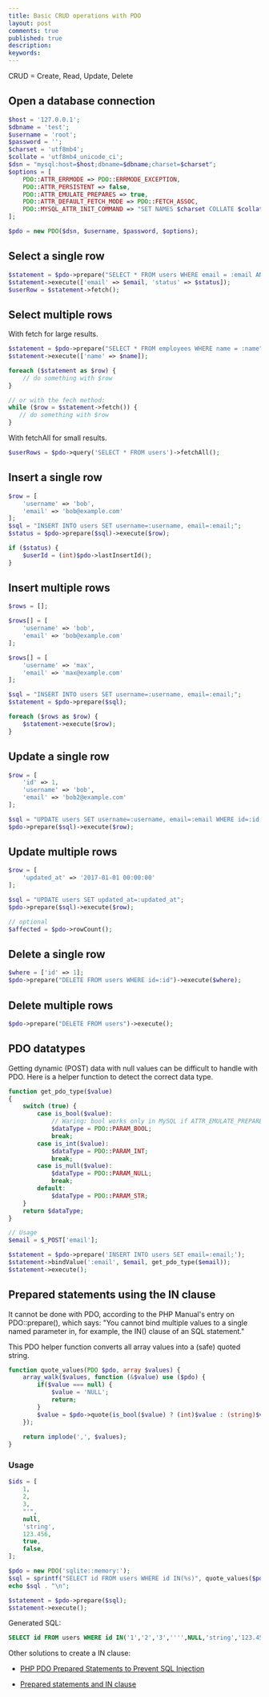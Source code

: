 ```yaml
---
title: Basic CRUD operations with PDO
layout: post
comments: true
published: true
description: 
keywords: 
---
```


CRUD = Create, Read, Update, Delete

## Open a database connection

```php
$host = '127.0.0.1';
$dbname = 'test';
$username = 'root';
$password = '';
$charset = 'utf8mb4';
$collate = 'utf8mb4_unicode_ci';
$dsn = "mysql:host=$host;dbname=$dbname;charset=$charset";
$options = [
    PDO::ATTR_ERRMODE => PDO::ERRMODE_EXCEPTION,
    PDO::ATTR_PERSISTENT => false,
    PDO::ATTR_EMULATE_PREPARES => true,
    PDO::ATTR_DEFAULT_FETCH_MODE => PDO::FETCH_ASSOC,
    PDO::MYSQL_ATTR_INIT_COMMAND => "SET NAMES $charset COLLATE $collate"
];

$pdo = new PDO($dsn, $username, $password, $options);
```

## Select a single row

```php
$statement = $pdo->prepare("SELECT * FROM users WHERE email = :email AND status=:status LIMIT 1");
$statement->execute(['email' => $email, 'status' => $status]);
$userRow = $statement->fetch();
```

## Select multiple rows

With fetch for large results.

```php
$statement = $pdo->prepare("SELECT * FROM employees WHERE name = :name");
$statement->execute(['name' => $name]);

foreach ($statement as $row) {
    // do something with $row
}

// or with the fech method:
while ($row = $statement->fetch()) {
   // do something with $row
}
```

With fetchAll for small results.

```php
$userRows = $pdo->query('SELECT * FROM users')->fetchAll();
```

## Insert a single row

```php
$row = [
    'username' => 'bob',
    'email' => 'bob@example.com'
];
$sql = "INSERT INTO users SET username=:username, email=:email;";
$status = $pdo->prepare($sql)->execute($row);

if ($status) {
    $userId = (int)$pdo->lastInsertId();
}
```

## Insert multiple rows

```php
$rows = [];

$rows[] = [
    'username' => 'bob',
    'email' => 'bob@example.com'
];

$rows[] = [
    'username' => 'max',
    'email' => 'max@example.com'
];

$sql = "INSERT INTO users SET username=:username, email=:email;";
$statement = $pdo->prepare($sql);

foreach ($rows as $row) {
    $statement->execute($row);
}
```

## Update a single row

```php
$row = [
    'id' => 1,
    'username' => 'bob',
    'email' => 'bob2@example.com'
];

$sql = "UPDATE users SET username=:username, email=:email WHERE id=:id;";
$pdo->prepare($sql)->execute($row);
```

## Update multiple rows

```php
$row = [
    'updated_at' => '2017-01-01 00:00:00'
];

$sql = "UPDATE users SET updated_at=:updated_at";
$pdo->prepare($sql)->execute($row);

// optional
$affected = $pdo->rowCount();
```

## Delete a single row

```php
$where = ['id' => 1];
$pdo->prepare("DELETE FROM users WHERE id=:id")->execute($where);
```

## Delete multiple rows

```php
$pdo->prepare("DELETE FROM users")->execute();
```

## PDO datatypes

Getting dynamic (POST) data with null values can be difficult to handle with PDO. 
Here is a helper function to detect the correct data type.

```php
function get_pdo_type($value)
{
    switch (true) {
        case is_bool($value):
            // Waring: bool works only in MySQL if ATTR_EMULATE_PREPARES is true
            $dataType = PDO::PARAM_BOOL;
            break;
        case is_int($value):
            $dataType = PDO::PARAM_INT;
            break;
        case is_null($value):
            $dataType = PDO::PARAM_NULL;
            break;
        default:
            $dataType = PDO::PARAM_STR;
    }
    return $dataType;
}

// Usage
$email = $_POST['email'];

$statement = $pdo->prepare('INSERT INTO users SET email=:email;');
$statement->bindValue(':email', $email, get_pdo_type($email));
$statement->execute();
```

## Prepared statements using the IN clause

It cannot be done with PDO, according to the PHP Manual's entry on PDO::prepare(), which says:
"You cannot bind multiple values to a single named parameter in, for example, the IN() clause of an SQL statement."

This PDO helper function converts all array values into a (safe) quoted string. 

```php
function quote_values(PDO $pdo, array $values) {
    array_walk($values, function (&$value) use ($pdo) {
        if($value === null) {
            $value = 'NULL';
            return;
        }
        $value = $pdo->quote(is_bool($value) ? (int)$value : (string)$value);
    });
    
    return implode(',', $values);
}
```

### Usage

```php
$ids = [
    1,
    2,
    3,
    "'", 
    null,
    'string',
    123.456,
    true,
    false,
];

$pdo = new PDO('sqlite::memory:');
$sql = sprintf("SELECT id FROM users WHERE id IN(%s)", quote_values($pdo, $ids));
echo $sql . "\n";

$statement = $pdo->prepare($sql);
$statement->execute();
```

Generated SQL:

```sql
SELECT id FROM users WHERE id IN('1','2','3','''',NULL,'string','123.456','1','0')
```

Other solutions to create a IN clause:

* [PHP PDO Prepared Statements to Prevent SQL Injection](https://websitebeaver.com/php-pdo-prepared-statements-to-prevent-sql-injection#where-in-array)

* [Prepared statements and IN clause](https://phpdelusions.net/pdo#in)
